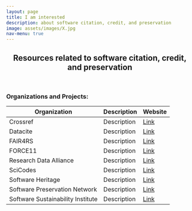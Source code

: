 ```yaml
---
layout: page
title: I am interested
description: about software citation, credit, and preservation
image: assets/images/X.jpg
nav-menu: true
---
```


<section id="one">
	<div class="inner">
		<header class="major">
			<h2>Resources related to software citation, credit, and preservation</h2>
		</header>
		
<h3 id="content">Organizations and Projects:</h3>
		
<div class="row">		
	<div class="table-wrapper">
		<table>
			<thead>
				<tr>
					<th>Organization</th>
					<th>Description</th>
					<th>Website</th>
				</tr>
			</thead>
			<tbody>			
				<tr>
					<td>Crossref</td>
					<td>Description</td>
					<td><a rel="resources" href="https://www.crossref.org/">Link</a></td>
				</tr>
				<tr>
					<td>Datacite</td>
					<td>Description</td>
					<td><a rel="resources" href="https://datacite.org/">Link</a></td>
				</tr>
				<tr>
					<td>FAIR4RS</td>
					<td>Description</td>
					<td><a rel="resources" href="https://www.rd-alliance.org/groups/fair-research-software-fair4rs-wg">Link</a></td>
				</tr>
				<tr>
					<td>FORCE11</td>
					<td>Description</td>
					<td><a rel="resources" href="https://force11.org/">Link</a></td>
				</tr>
				<tr>
					<td>Research Data Alliance</td>
					<td>Description</td>
					<td><a rel="resources" href="https://www.rd-alliance.org/">Link</a></td>
				</tr>
				<tr>
					<td>SciCodes</td>
					<td>Description</td>
					<td><a rel="resources" href="https://scicodes.net/">Link</a></td>
				</tr>
				<tr>
					<td>Software Heritage</td>
					<td>Description</td>
					<td><a rel="resources" href="https://www.softwareheritage.org/">Link</a></td>
				</tr>
				<tr>
					<td>Software Preservation Network</td>
					<td>Description</td>
					<td><a rel="resources" href="https://www.softwarepreservationnetwork.org/">Link</a></td>
				</tr>
				<tr>
					<td>Software Sustainability Institute</td>
					<td>Description</td>
					<td><a rel="resources" href="https://www.software.ac.uk/">Link</a></td>
				</tr>
			</tbody>
			<tfoot>
			</tfoot>
		</table>
	</div>
</div>
